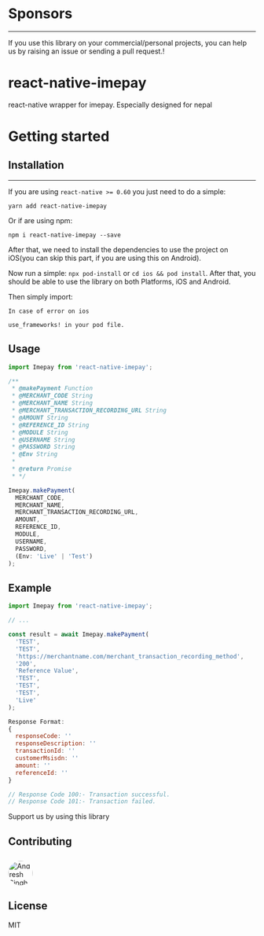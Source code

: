 # Sponsors

---

If you use this library on your commercial/personal projects, you can help us by raising an issue or sending a pull request.!

# react-native-imepay

react-native wrapper for imepay. Especially designed for nepal

# Getting started

## Installation

---

If you are using `react-native >= 0.60` you just need to do a simple:

```shell
yarn add react-native-imepay
```

Or if are using npm:

```shell
npm i react-native-imepay --save
```

After that, we need to install the dependencies to use the project on iOS(you can skip this part, if you are using this on Android).

Now run a simple: `npx pod-install` or `cd ios && pod install`. After that, you should be able to use the library on both Platforms, iOS and Android.

Then simply import:

```
In case of error on ios

use_frameworks! in your pod file.
```

## Usage

```js Implementation
import Imepay from 'react-native-imepay';

/**
 * @makePayment Function
 * @MERCHANT_CODE String
 * @MERCHANT_NAME String
 * @MERCHANT_TRANSACTION_RECORDING_URL String
 * @AMOUNT String
 * @REFERENCE_ID String
 * @MODULE String
 * @USERNAME String
 * @PASSWORD String
 * @Env String
 *
 * @return Promise
 * */

Imepay.makePayment(
  MERCHANT_CODE,
  MERCHANT_NAME,
  MERCHANT_TRANSACTION_RECORDING_URL,
  AMOUNT,
  REFERENCE_ID,
  MODULE,
  USERNAME,
  PASSWORD,
  (Env: 'Live' | 'Test')
);
```

## Example

```js example
import Imepay from 'react-native-imepay';

// ...

const result = await Imepay.makePayment(
  'TEST',
  'TEST',
  'https://merchantname.com/merchant_transaction_recording_method',
  '200',
  'Reference Value',
  'TEST',
  'TEST',
  'TEST',
  'Live'
);

Response Format:
{
  responseCode: ''
  responseDescription: ''
  transactionId: ''
  customerMsisdn: ''
  amount: ''
  referenceId: ''
}

// Response Code 100:- Transaction successful.
// Response Code 101:- Transaction failed.
```

Support us by using this library

## Contributing

<a href="https://github.com/andreshsingh" target="_blank"><img src="https://avatars.githubusercontent.com/u/30138390?s=400&u=908ebe452b0221fa1b04a3de0063d3de385edd06&v=4"
width=50
height=50
raw=true
alt="Andresh Singh"
style="border-radius: 40px;margin-top:10px" ></a>

## License

MIT
